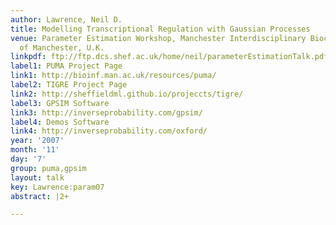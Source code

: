 ```yaml
---
author: Lawrence, Neil D.
title: Modelling Transcriptional Regulation with Gaussian Processes
venue: Parameter Estimation Workshop, Manchester Interdisciplinary Biocentre, University
  of Manchester, U.K.
linkpdf: ftp://ftp.dcs.shef.ac.uk/home/neil/parameterEstimationTalk.pdf
label1: PUMA Project Page
link1: http://bioinf.man.ac.uk/resources/puma/
label2: TIGRE Project Page
link2: http://sheffieldml.github.io/projeccts/tigre/
label3: GPSIM Software
link3: http://inverseprobability.com/gpsim/
label4: Demos Software
link4: http://inverseprobability.com/oxford/
year: '2007'
month: '11'
day: '7'
group: puma,gpsim
layout: talk
key: Lawrence:param07
abstract: |2+

---
```

